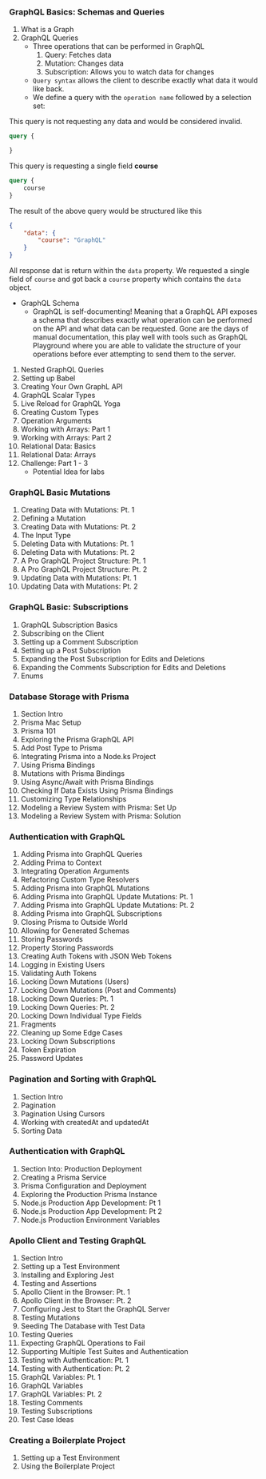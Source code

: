 ### GraphQL Basics: Schemas and Queries
1. What is a Graph
2. GraphQL Queries
   * Three operations that can be performed in GraphQL
        1. Query: Fetches data
        2. Mutation: Changes data
        3. Subscription: Allows you to watch data for changes
   * `Query syntax` allows the client to describe exactly what data it would like back.
   * We define a query with the `operation name` followed by a selection set:

This query is not requesting any data and would be considered invalid.
```GraphQL
query {

}
```

This query is requesting a single field **course**
```GraphQL
query {
    course
}
```

The result of the above query would be structured like this
```JSON
{
    "data": {
        "course": "GraphQL"
    }
}
```
All response dat is return within the `data` property. We requested a single field of `course` and got back a `course` property which contains the `data` object.

* GraphQL Schema
  * GraphQL is self-documenting! Meaning that a GraphQL API exposes a schema that describes exactly what operation can be performed on the API and what data can be requested. Gone are the days of manual documentation, this play well with tools such as GraphQL Playground where you are able to validate the structure of your operations before ever attempting to send them to the server.


1. Nested GraphQL Queries
2. Setting up Babel
3. Creating Your Own GraphL API
4. GraphQL Scalar Types
5. Live Reload for GraphQL Yoga
6. Creating Custom Types
7.  Operation Arguments
8.  Working with Arrays: Part 1
9.  Working with Arrays: Part 2
10. Relational Data: Basics
11. Relational Data: Arrays
12. Challenge: Part 1 - 3
    * Potential Idea for labs

### GraphQL Basic Mutations
1. Creating Data with Mutations: Pt. 1
3. Defining a Mutation
4. Creating Data with Mutations: Pt. 2
5. The Input Type
6. Deleting Data with Mutations: Pt. 1
7. Deleting Data with Mutations: Pt. 2
8. A Pro GraphQL Project Structure: Pt. 1
9. A Pro GraphQL Project Structure: Pt. 2
10. Updating Data with Mutations: Pt. 1
11. Updating Data with Mutations: Pt. 2

### GraphQL Basic: Subscriptions
1. GraphQL Subscription Basics
2. Subscribing on the Client
3. Setting up a Comment Subscription
4. Setting up a Post Subscription
5. Expanding the Post Subscription for Edits and Deletions
6. Expanding the Comments Subscription for Edits and Deletions
7. Enums

### Database Storage with Prisma
1. Section Intro
2. Prisma Mac Setup
3. Prisma 101
4. Exploring the Prisma GraphQL API
5. Add Post Type to Prisma
6. Integrating Prisma into a Node.ks Project
7. Using Prisma Bindings
8. Mutations with Prisma Bindings
9. Using Async/Await with Prisma Bindings
10. Checking If Data Exists Using Prisma Bindings
11. Customizing Type Relationships
12. Modeling a Review System with Prisma: Set Up
13. Modeling a Review System with Prisma: Solution

### Authentication with GraphQL
1. Adding Prisma into GraphQL Queries
2. Adding Prima to Context
3. Integrating Operation Arguments
4. Refactoring Custom Type Resolvers
5. Adding Prisma into GraphQL Mutations
6. Adding Prisma into GraphQL Update Mutations: Pt. 1
7. Adding Prisma into GraphQL Update Mutations: Pt. 2
8. Adding Prisma into GraphQL Subscriptions
9. Closing Prisma to Outside World
10. Allowing for Generated Schemas
11. Storing Passwords
12. Property Storing Passwords
13. Creating Auth Tokens with JSON Web Tokens
14. Logging in Existing Users
15. Validating Auth Tokens
16. Locking Down Mutations (Users)
17. Locking Down Mutations (Post and Comments)
18. Locking Down Queries: Pt. 1
19. Locking Down Queries: Pt. 2
20. Locking Down Individual Type Fields
21. Fragments
22. Cleaning up Some Edge Cases
23. Locking Down Subscriptions
24. Token Expiration
25. Password Updates

### Pagination and Sorting with GraphQL
1. Section Intro
2. Pagination
3. Pagination Using Cursors
4. Working with createdAt and updatedAt
5. Sorting Data

### Authentication with GraphQL
1. Section Into: Production Deployment
2. Creating a Prisma Service
3. Prisma Configuration and Deployment
4. Exploring the Production Prisma Instance
5. Node.js Production App Development: Pt 1
6. Node.js Production App Development: Pt 2
7. Node.js Production Environment Variables

### Apollo Client and Testing GraphQL
1. Section Intro
2. Setting up a Test Environment
3. Installing and Exploring Jest
4. Testing and Assertions
5. Apollo Client in the Browser: Pt. 1
6. Apollo Client in the Browser: Pt. 2
7. Configuring Jest to Start the GraphQL Server
8. Testing Mutations
9. Seeding The Database with Test Data
10. Testing Queries
11. Expecting GraphQL Operations to Fail
12. Supporting Multiple Test Suites and Authentication
13. Testing with Authentication: Pt. 1
14. Testing with Authentication: Pt. 2
15. GraphQL Variables: Pt. 1
16. GraphQL Variables
17. GraphQL Variables: Pt. 2
18. Testing Comments
19. Testing Subscriptions
20. Test Case Ideas

### Creating a Boilerplate Project
1. Setting up a Test Environment
2. Using the Boilerplate Project

